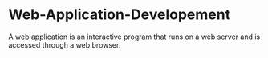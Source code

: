 # Web-Application-Developement
A web application is an interactive program that runs on a web server and is accessed through a web browser.
